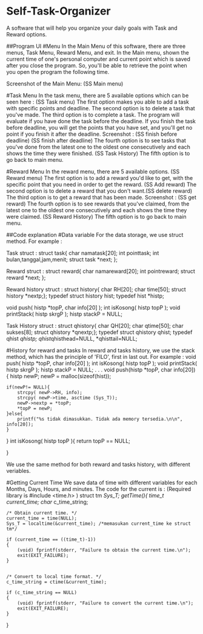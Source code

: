 # Self-Task-Organizer
A software that will help you organize your daily goals with Task and Reward options.

##Program UI
#Menu
In the Main Menu of this software, there are three menus, Task Menu, Reward Menu, and exit. In the Main menu, shown the current time of one's personal computer and current point which is saved after you close the program. So, you'll be able to retrieve the point when you open the program the following time.

Screenshot of the Main Menu: (SS Main menu)

#Task Menu
In the task menu, there are 5 available options which can be seen here : (SS Task menu)
The first option makes you able to add a task with specific points and deadline.
The second option is to delete a task that you've made.
The third option is to complete a task. The program will evaluate if you have done the task before the deadline. If you finish the task before deadline, you will get the points that you have set, and you'll get no point if you finish it after the deadline.
Screenshot : (SS finish before deadline) (SS finish after deadline)
The fourth option is to see tasks that you've done from the latest one to the oldest one consecutively and each shows the time they were finished. (SS Task History)
The fifth option is to go back to main menu.

#Reward Menu
In the reward menu, there are 5 available options. (SS Reward menu)
The first option is to add a reward you'd like to get, with the specific point that you need in order to get the reward. (SS Add reward)
The second option is to delete a reward that you don't want.(SS delete reward)
The third option is to get a reward that has been made.
Screenshot : (SS get reward)
The fourth option is to see rewards that you've claimed, from the latest one to the oldest one consecutively and each shows the time they were claimed. (SS Reward History)
The fifth option is to go back to main menu.



##Code explanation
#Data variable
For the data storage, we use struct method.
For example :

Task struct : 
struct task{
char namatask[20];
int pointtask;
int bulan,tanggal,jam,menit;
struct task *next;
};

Reward struct : 
struct reward{
char namareward[20];
int pointreward;
struct reward *next;
};

Reward history struct :
struct history{
	char RH[20];
	char time[50];
struct history *nextp;};
typedef struct history hist;
typedef hist *histp;

void push( histp *topP, char info[20] );
int isKosong( histp topP );
void printStack( histp skrgP );
histp stackP = NULL;

Task History struct :
struct qhistory{
	char QH[20];
	char qtime[50];
	char sukses[8];
struct qhistory *qnextp;};
typedef struct qhistory qhist;
typedef qhist *qhistp;
qhist*qhisthead=NULL, *qhisttail=NULL;

#History for reward and tasks
In reward and tasks history, we use the stack method, which has the principle of 'FILO', first in last out.
For example :
void push( histp *topP, char info[20] );
int isKosong( histp topP );
void printStack( histp skrgP );
histp stackP = NULL;
.
.
.
void push(histp *topP, char info[20]){
	histp newP;
	newP = malloc(sizeof(hist));
	
	if(newP!= NULL){
		strcpy( newP->RH, info);
		strcpy( newP->time, asctime (Sys_T));
		newP->nextp = *topP;
		*topP = newP;
	}else{
		printf("%s tidak dimasukkan. Tidak ada memory tersedia.\n\n", info[20]);
	}

}
int isKosong( histp topP ){
	return topP == NULL;
	
}

We use the same method for both reward and tasks history, with different veriables.



#Getting Current Time
We save data of time with different variables for each Months, Days, Hours, and minutes.
The code for the current is : (Required library is #include <time.h> )
struct tm *Sys_T;
getTime(){
    time_t current_time;
    char* c_time_string;
	
	
    /* Obtain current time. */
    current_time = time(NULL);
	Sys_T = localtime(&current_time); /*memasukan current_time ke struct tm*/
	
    if (current_time == ((time_t)-1))
    {
        (void) fprintf(stderr, "Failure to obtain the current time.\n");
        exit(EXIT_FAILURE);
    }


    /* Convert to local time format. */
    c_time_string = ctime(&current_time);

    if (c_time_string == NULL)
    {
        (void) fprintf(stderr, "Failure to convert the current time.\n");
        exit(EXIT_FAILURE);
    }

}

